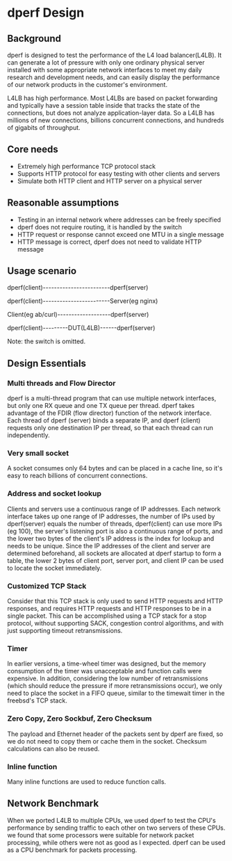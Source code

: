 # dperf Design

## Background
dperf is designed to test the performance of the L4 load balancer(L4LB). It can generate a lot of pressure with only one ordinary physical server installed with some appropriate network interfaces to meet my daily research and development needs, and can easily display the performance of our network products in the customer's environment.

L4LB has high performance. Most L4LBs are based on packet forwarding and typically have a session table inside that tracks the state of the connections, but does not analyze application-layer data. So a L4LB has millions of new connections, billions concurrent connections, and hundreds of gigabits of throughput.

## Core needs
- Extremely high performance TCP protocol stack
- Supports HTTP protocol for easy testing with other clients and servers
- Simulate both HTTP client and HTTP server on a physical server

## Reasonable assumptions
- Testing in an internal network where addresses can be freely specified
- dperf does not require routing, it is handled by the switch
- HTTP request or response cannot exceed one MTU in a single message
- HTTP message is correct, dperf does not need to validate HTTP message

## Usage scenario
dperf(client)------------------------dperf(server)

dperf(client)------------------------Server(eg nginx)

Client(eg ab/curl)-------------------dperf(server)

dperf(client)---------DUT(L4LB)------dperf(server)

Note: the switch is omitted.

## Design Essentials
### Multi threads and Flow Director
dperf is a multi-thread program that can use multiple network interfaces, but only one RX queue and one TX queue per thread. dperf takes advantage of the FDIR (flow director) function of the network interface. Each thread of dperf (server) binds a separate IP, and dperf (client) requests only one destination IP per thread, so that each thread can run independently.

### Very small socket
A socket consumes only 64 bytes and can be placed in a cache line, so it's easy to reach billions of concurrent connections.

### Address and socket lookup
Clients and servers use a continuous range of IP addresses. Each network interface takes up one range of IP addresses, the number of IPs used by dperf(server) equals the number of threads, dperf(client) can use more IPs (eg 100), the server's listening port is also a continuous range of ports, and the lower two bytes of the client's IP address is the index for lookup and needs to be unique. Since the IP addresses of the client and server are determined beforehand, all sockets are allocated at dperf startup to form a table, the lower 2 bytes of client port, server port, and client IP can be used to locate the socket immediately.

### Customized TCP Stack
Consider that this TCP stack is only used to send HTTP requests and HTTP responses, and requires HTTP requests and HTTP responses to be in a single packet. This can be accomplished using a TCP stack for a stop protocol, without supporting SACK, congestion control algorithms, and with just supporting timeout retransmissions.

### Timer
In earlier versions, a time-wheel timer was designed, but the memory consumption of the timer was unacceptable and function calls were expensive. In addition, considering the low number of retransmissions (which should reduce the pressure if more retransmissions occur), we only need to place the socket in a FIFO queue, similar to the timewait timer in the freebsd's TCP stack.

### Zero Copy, Zero Sockbuf, Zero Checksum
The payload and Ethernet header of the packets sent by dperf are fixed, so we do not need to copy them or cache them in the socket. Checksum calculations can also be reused.

### Inline function
Many inline functions are used to reduce function calls.

## Network Benchmark
When we ported L4LB to multiple CPUs, we used dperf to test the CPU's performance by sending traffic to each other on two servers of these CPUs. we found that some processors were suitable for network packet processing, while others were not as good as I expected. dperf can be used as a CPU benchmark for packets processing.

